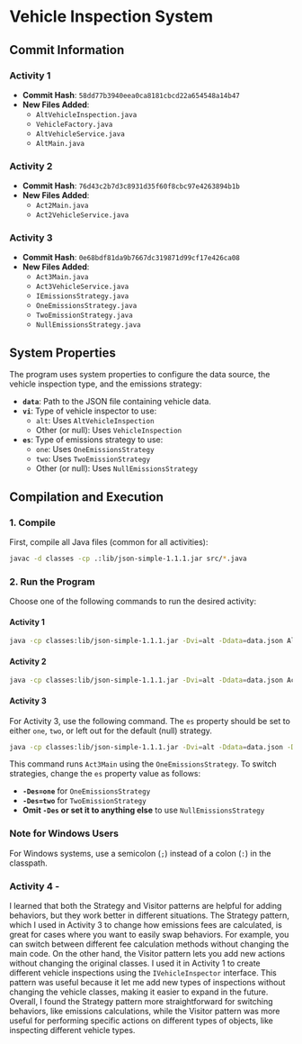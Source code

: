 # Vehicle Inspection System

## Commit Information

### Activity 1
- **Commit Hash**: `58dd77b3940eea0ca8181cbcd22a654548a14b47`
- **New Files Added**: 
  - `AltVehicleInspection.java`
  - `VehicleFactory.java`
  - `AltVehicleService.java`
  - `AltMain.java`

### Activity 2
- **Commit Hash**: `76d43c2b7d3c8931d35f60f8cbc97e4263894b1b`
- **New Files Added**:
  - `Act2Main.java`
  - `Act2VehicleService.java`

### Activity 3
- **Commit Hash**: `0e68bdf81da9b7667dc319871d99cf17e426ca08`
- **New Files Added**:
  - `Act3Main.java`
  - `Act3VehicleService.java`
  - `IEmissionsStrategy.java`
  - `OneEmissionsStrategy.java`
  - `TwoEmissionStrategy.java`
  - `NullEmissionsStrategy.java`

## System Properties
The program uses system properties to configure the data source, the vehicle inspection type, and the emissions strategy:
- **`data`**: Path to the JSON file containing vehicle data.
- **`vi`**: Type of vehicle inspector to use:
  - `alt`: Uses `AltVehicleInspection`
  - Other (or null): Uses `VehicleInspection`
- **`es`**: Type of emissions strategy to use:
  - `one`: Uses `OneEmissionsStrategy`
  - `two`: Uses `TwoEmissionStrategy`
  - Other (or null): Uses `NullEmissionsStrategy`

## Compilation and Execution

### 1. Compile
First, compile all Java files (common for all activities):
```bash
javac -d classes -cp .:lib/json-simple-1.1.1.jar src/*.java
```

### 2. Run the Program

Choose one of the following commands to run the desired activity:

#### Activity 1
```bash
java -cp classes:lib/json-simple-1.1.1.jar -Dvi=alt -Ddata=data.json AltMain
```

#### Activity 2
```bash
java -cp classes:lib/json-simple-1.1.1.jar -Dvi=alt -Ddata=data.json Act2Main
```

#### Activity 3
For Activity 3, use the following command. The `es` property should be set to either `one`, `two`, or left out for the default (null) strategy.

```bash
java -cp classes:lib/json-simple-1.1.1.jar -Dvi=alt -Ddata=data.json -Des=one Act3Main
```

This command runs `Act3Main` using the `OneEmissionsStrategy`. To switch strategies, change the `es` property value as follows:
- **`-Des=one`** for `OneEmissionsStrategy`
- **`-Des=two`** for `TwoEmissionStrategy`
- **Omit `-Des` or set it to anything else** to use `NullEmissionsStrategy`

### Note for Windows Users
For Windows systems, use a semicolon (`;`) instead of a colon (`:`) in the classpath. 


### Activity 4 -

I learned that both the Strategy and Visitor patterns are helpful for adding behaviors, but they work better in different situations. The Strategy pattern, which I used in Activity 3 to change how emissions fees are calculated, is great for cases where you want to easily swap behaviors. For example, you can switch between different fee calculation methods without changing the main code. On the other hand, the Visitor pattern lets you add new actions without changing the original classes. I used it in Activity 1 to create different vehicle inspections using the `IVehicleInspector` interface. This pattern was useful because it let me add new types of inspections without changing the vehicle classes, making it easier to expand in the future. Overall, I found the Strategy pattern more straightforward for switching behaviors, like emissions calculations, while the Visitor pattern was more useful for performing specific actions on different types of objects, like inspecting different vehicle types.
